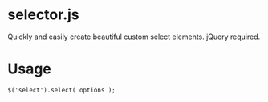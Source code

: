 <h1>selector.js</h1>
<p>Quickly and easily create beautiful custom select elements.  jQuery required.</p>
<h1>Usage</h1>
<code>$('select').select( options );</code>
